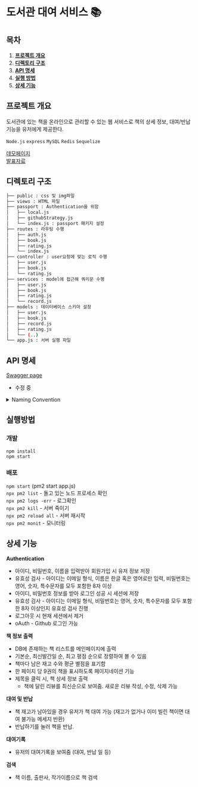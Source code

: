 # 도서관 대여 서비스 📚

## 목차
1. [**프로젝트 개요**](#1)
2. [**디렉토리 구조**](#2)
3. [**API 명세**](#3)
4. [**실행 방법**](#4)
5. [**상세 기능**](#5)

<div id="1">
  
## 프로젝트 개요

도서관에 있는 책을 온라인으로 관리할 수 있는 웹 서비스로 책의 상세 정보, 대여/반납 기능을 유저에게 제공한다.

`Node.js` `express` `MySQL` `Redis` `Sequelize`

  
[데모페이지](http://kdt-1st-project-29.koreacentral.cloudapp.azure.com)  
[발표자료](https://drive.google.com/file/d/18djgBySGsSILX-tY_kw5DuVI4ghDiKJY/view?usp=sharing)
  
</div>

<div id="2">

## 디렉토리 구조

```bash
├── public : css 및 img파일
├── views : HTML 파일
├── passport : Authentication을 위함
│   ├── local.js
│   ├── githubStrategy.js
│   └── index.js : passport 패키지 설정
├── routes : 라우팅 수행
│   ├── auth.js
│   ├── book.js
│   ├── rating.js
│   └── index.js
├── controller : user요청에 맞는 로직 수행
│   ├── user.js
│   ├── book.js
│   └── rating.js
├── services : model에 접근해 쿼리문 수행
│   ├── user.js
│   ├── book.js
│   ├── rating.js
│   └── record.js
├── models : 데이터베이스 스키마 설정
│   ├── user.js
│   ├── book.js
│   ├── record.js
│   ├── rating.js
│   └── (..)
└── app.js : 서버 실행 파일
```
  
</div>

<div id="3">

## API 명세

[Swagger page](https://app.swaggerhub.com/apis-docs/elice_heeji/elice_library/1.0.0)

- 수정 중

<details>
<summary>Naming Convention</summary>
<div markdown="1">

### 기본

- 단일 글자로 짓지 않는다. 이름을 보고 쓰임새를 알 수 있도록 한다.
- 이름 맨 앞, 맨 뒤에 '\_'을 쓰지 않는다.
- 약어는 모두 소문자 혹은 대문자로 표기한다.
- exports되는 파일 내 모든 상수는 대문자로 표기한다.
- 이름에 복수형을 표기하지 않는다.
- 줄임말을 사용하지 않는다.

### 파일 및 패키지

- 파일의 이름은 소문자로 표기한다. `helloworld.js`
- 패키지 이름은 lowerCamelCase로 표기한다.
- 파일의 이름은 default export의 이름과 일치해야 한다.

### 변수

- 변수의 이름은 lowerCamelCase로 표기한다.
- 변수의 이름은 알파벳으로 시작해야한다.

### 함수

- 함수의 이름은 lowerCamelCase로 표기한다.
- 함수의 이름은 동사 또는 동사구문으로 표기한다.
- 함수를 export할 때는 camelCase로 표기한다. (파일 이름과 구분되어야 함)
- 함수 라이브러리를 export할 때는 PascalCase로 표기한다.
- 함수의 파라미터는 lowerCamelCase로 표기한다.

### 객체

- 이름은 lowerCamelCase로 표기한다.
- export할 때는 PascalCase로 표기한다.

### 클래스

- 클래스나 생성자의 이름은 PascalCase로 표기한다.
- 이름은 명사 또는 명사구문으로 표기한다

</div>
</details>

</div>

<div id="4">

## 실행방법

### 개발

`npm install`  
`npm start`

### 배포

`npm start` (pm2 start app.js)  
`npx pm2 list` - 돌고 있는 노드 프로세스 확인  
`npx pm2 logs -err` - 로그확인  
`npx pm2 kill` - 서버 죽이기  
`npx pm2 reload all` - 서버 재시작  
`npx pm2 monit` - 모니터링  

</div>

<div id="5">

## 상세 기능

**Authentication**
- 아이디, 비밀번호, 이름을 입력받아 회원가입 시 유저 정보 저장
- 유효성 검사 - 아이디는 이메일 형식, 이름은 한글 혹은 영어로만 입력, 비밀번호는 영어, 숫자, 특수문자를 모두 포함한 8자 이상
- 아이디, 비밀번호 정보를 받아 로그인 성공 시 세션에 저장
- 유효성 검사 - 아이디는 이메일 형식, 비밀번호는 영어, 숫자, 특수문자를 모두 포함한 8자 이상인지 유효성 검사 진행
- 로그아웃 시 현재 세션에서 제거
- oAuth - Github 로그인 가능

**책 정보 출력**
- DB에 존재하는 책 리스트를 메인페이지에 출력
- 기본순, 최신발간일 순, 최고 평점 순으로 정렬하여 볼 수 있음
- 책마다 남은 재고 수와 평균 별점을 표기함
- 한 페이지 당 9권의 책을 표시하도록 페이지네이션 기능
- 제목을 클릭 시, 책 상세 정보 출력
  - 책에 달린 리뷰를 최신순으로 보여줌. 새로운 리뷰 작성, 수정, 삭제 가능

**대여 및 반납**
- 책 재고가 남아있을 경우 유저가 책 대여 가능 (재고가 없거나 이미 빌린 책이면 대여 불가능 메세지 반환)
- 반납하기를 눌러 책을 반납. 

**대여기록**
- 유저의 대여기록을 보여줌 (대여, 반납 일 등)

**검색**
- 책 이름, 출판사, 작가이름으로 책 검색

</div>
